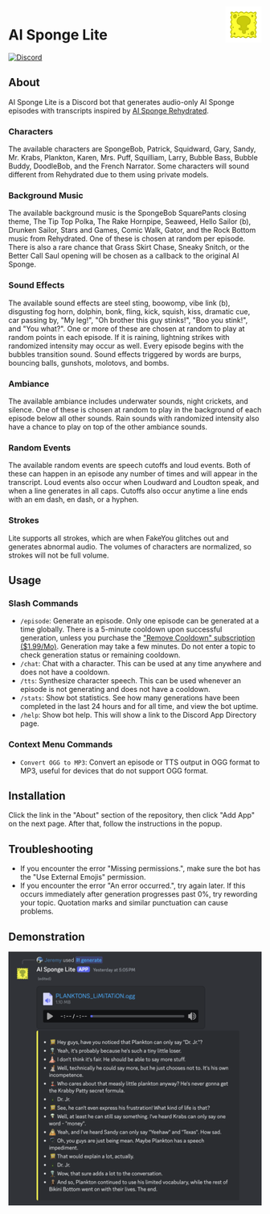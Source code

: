 <img src="img/Logo.gif" alt="Logo" title="Logo" align="right" width="72" height="72" />

# AI Sponge Lite

[![Discord](https://img.shields.io/discord/1289760166891225088?style=for-the-badge&logo=discord&logoColor=ffffff&label=Support&color=5865F2)](https://discord.gg/4qXZXZF3Vs)

## About

AI Sponge Lite is a Discord bot that generates audio-only AI Sponge episodes with transcripts inspired by
[AI Sponge Rehydrated](https://aisponge.riskivr.com/).

### Characters

The available characters are SpongeBob, Patrick, Squidward, Gary, Sandy, Mr. Krabs, Plankton, Karen, Mrs. Puff,
Squilliam, Larry, Bubble Bass, Bubble Buddy, DoodleBob, and the French Narrator. Some characters will sound different
from Rehydrated due to them using private models.

### Background Music

The available background music is the SpongeBob SquarePants closing theme, The Tip Top Polka, The Rake Hornpipe,
Seaweed, Hello Sailor (b), Drunken Sailor, Stars and Games, Comic Walk, Gator, and the Rock Bottom music from 
Rehydrated. One of these is chosen at random per episode. There is also a rare chance that Grass Skirt Chase, Sneaky 
Snitch, or the Better Call Saul opening will be chosen as a callback to the original AI Sponge.

### Sound Effects

The available sound effects are steel sting, boowomp, vibe link (b), disgusting fog horn, dolphin, bonk, fling, kick,
squish, kiss, dramatic cue, car passing by, "My leg!", "Oh brother this guy stinks!", "Boo you stink!", and "You what?".
One or more of these are chosen at random to play at random points in each episode. If it is raining, lightning strikes
with randomized intensity may occur as well. Every episode begins with the bubbles transition sound. Sound effects
triggered by words are burps, bouncing balls, gunshots, molotovs, and bombs.

### Ambiance

The available ambiance includes underwater sounds, night crickets, and silence. One of these is chosen at random to play
in the background of each episode below all other sounds. Rain sounds with randomized intensity also have a chance to
play on top of the other ambiance sounds.

### Random Events

The available random events are speech cutoffs and loud events. Both of these can happen in an episode any number of
times and will appear in the transcript. Loud events also occur when Loudward and Loudton speak, and when a line
generates in all caps. Cutoffs also occur anytime a line ends with an em dash, en dash, or a hyphen.

### Strokes

Lite supports all strokes, which are when FakeYou glitches out and generates abnormal audio. The volumes of characters
are normalized, so strokes will not be full volume.

## Usage

### Slash Commands

- `/episode`: Generate an episode. Only one episode can be generated at a time globally. There is a 5-minute cooldown
  upon successful generation, unless you purchase the
  ["Remove Cooldown" subscription ($1.99/Mo)](https://discord.com/discovery/applications/1254296070599610469/store/1343274119084638239).
  Generation may take a few minutes. Do not enter a topic to check generation status or remaining cooldown.
- `/chat`: Chat with a character. This can be used at any time anywhere and does not have a cooldown.
- `/tts`: Synthesize character speech. This can be used whenever an episode is not generating and does not have a
  cooldown.
- `/stats`: Show bot statistics. See how many generations have been completed in the last 24 hours and for all
  time, and view the bot uptime.
- `/help`: Show bot help. This will show a link to the Discord App Directory page.

### Context Menu Commands

- `Convert OGG to MP3`: Convert an episode or TTS output in OGG format to MP3, useful for devices that do not support
  OGG format.

## Installation

Click the link in the "About" section of the repository, then click "Add App" on the next page. After that, follow the
instructions in the popup.

## Troubleshooting

- If you encounter the error "Missing permissions.", make sure the bot has the "Use External Emojis" permission.
- If you encounter the error "An error occurred.", try again later. If this occurs immediately after generation
  progresses past 0%, try rewording your topic. Quotation marks and similar punctuation can cause problems.

## Demonstration

![Output](img/output.png)
